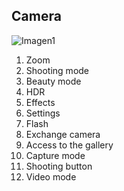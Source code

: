 ## Camera

![Imagen1](http://static.energysistem.com/images/manuals/39995/542d3bc682cdc.jpg)

1. Zoom
2. Shooting mode
3. Beauty mode
4. HDR
5. Effects
6. Settings
7. Flash
8. Exchange camera
9. Access to the gallery
10. Capture mode
11. Shooting button
12. Video mode
